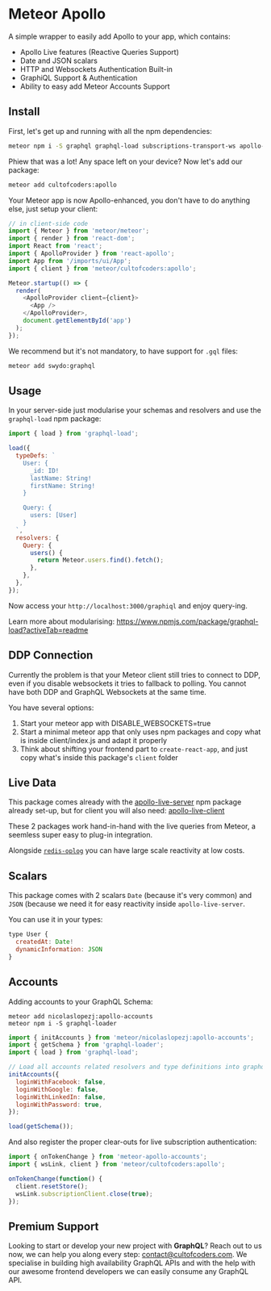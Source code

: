 # Meteor Apollo

A simple wrapper to easily add Apollo to your app, which contains:

* Apollo Live features (Reactive Queries Support)
* Date and JSON scalars
* HTTP and Websockets Authentication Built-in
* GraphiQL Support & Authentication
* Ability to easy add Meteor Accounts Support

## Install

First, let's get up and running with all the npm dependencies:

```bash
meteor npm i -S graphql graphql-load subscriptions-transport-ws apollo-live-server apollo-live-client apollo-client apollo-cache-inmemory apollo-link apollo-link-http apollo-link-ws express apollo-server-express uuid graphql-subscriptions body-parser graphql-tools graphql-type-json
```

Phiew that was a lot! Any space left on your device? Now let's add our package:

```bash
meteor add cultofcoders:apollo
```

Your Meteor app is now Apollo-enhanced, you don't have to do anything else, just setup your client:

```js
// in client-side code
import { Meteor } from 'meteor/meteor';
import { render } from 'react-dom';
import React from 'react';
import { ApolloProvider } from 'react-apollo';
import App from '/imports/ui/App';
import { client } from 'meteor/cultofcoders:apollo';

Meteor.startup(() => {
  render(
    <ApolloProvider client={client}>
      <App />
    </ApolloProvider>,
    document.getElementById('app')
  );
});
```

We recommend but it's not mandatory, to have support for `.gql` files:

```bash
meteor add swydo:graphql
```

## Usage

In your server-side just modularise your schemas and resolvers and use the `graphql-load` npm package:

```js
import { load } from 'graphql-load';

load({
  typeDefs: `
    User: {
      _id: ID!
      lastName: String!
      firstName: String!
    }

    Query: {
      users: [User]
    }
  `,
  resolvers: {
    Query: {
      users() {
        return Meteor.users.find().fetch();
      },
    },
  },
});
```

Now access your `http://localhost:3000/graphiql` and enjoy query-ing.

Learn more about modularising: https://www.npmjs.com/package/graphql-load?activeTab=readme

## DDP Connection

Currently the problem is that your Meteor client still tries to connect to DDP, even if you disable websockets it tries to fallback to polling. You cannot have both DDP and GraphQL Websockets at the same time.

You have several options:

1.  Start your meteor app with DISABLE_WEBSOCKETS=true
2.  Start a minimal meteor app that only uses npm packages and copy what is inside client/index.js and adapt it properly
3.  Think about shifting your frontend part to `create-react-app`, and just copy what's inside this package's `client` folder

## Live Data

This package comes already with the [apollo-live-server](https://www.npmjs.com/package/apollo-live-server) npm package already set-up, but for client you will also need: [apollo-live-client](https://www.npmjs.com/package/apollo-live-client)

These 2 packages work hand-in-hand with the live queries from Meteor, a seemless super easy to plug-in integration.

Alongside [`redis-oplog`](https://github.com/cult-of-coders/redis-oplog) you can have large scale reactivity at low costs.

## Scalars

This package comes with 2 scalars `Date` (because it's very common) and `JSON` (because we need it for easy reactivity inside `apollo-live-server`.

You can use it in your types:

```js
type User {
  createdAt: Date!
  dynamicInformation: JSON
}
```

## Accounts

Adding accounts to your GraphQL Schema:

```
meteor add nicolaslopezj:apollo-accounts
meteor npm i -S graphql-loader
```

```js
import { initAccounts } from 'meteor/nicolaslopezj:apollo-accounts';
import { getSchema } from 'graphql-loader';
import { load } from 'graphql-load';

// Load all accounts related resolvers and type definitions into graphql-loader
initAccounts({
  loginWithFacebook: false,
  loginWithGoogle: false,
  loginWithLinkedIn: false,
  loginWithPassword: true,
});

load(getSchema());
```

And also register the proper clear-outs for live subscription authentication:

```js
import { onTokenChange } from 'meteor-apollo-accounts';
import { wsLink, client } from 'meteor/cultofcoders:apollo';

onTokenChange(function() {
  client.resetStore();
  wsLink.subscriptionClient.close(true);
});
```

## Premium Support

Looking to start or develop your new project with **GraphQL**? Reach out to us now, we can help you along every step: contact@cultofcoders.com. We specialise in building high availability GraphQL APIs and with the help with our awesome frontend developers we can easily consume any GraphQL API.
